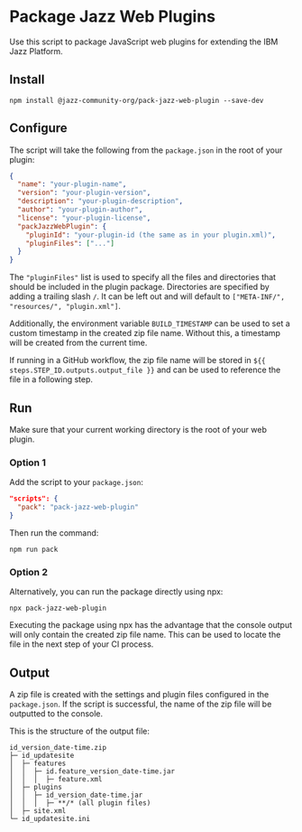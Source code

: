 # Package Jazz Web Plugins

Use this script to package JavaScript web plugins for extending the IBM Jazz Platform.

## Install

```
npm install @jazz-community-org/pack-jazz-web-plugin --save-dev
```

## Configure

The script will take the following from the `package.json` in the root of your plugin:

```json
{
  "name": "your-plugin-name",
  "version": "your-plugin-version",
  "description": "your-plugin-description",
  "author": "your-plugin-author",
  "license": "your-plugin-license",
  "packJazzWebPlugin": {
    "pluginId": "your-plugin-id (the same as in your plugin.xml)",
    "pluginFiles": ["..."]
  }
}
```

The `"pluginFiles"` list is used to specify all the files and directories that should be included in the plugin package. Directories are specified by adding a trailing slash `/`. It can be left out and will default to `["META-INF/", "resources/", "plugin.xml"]`.

Additionally, the environment variable `BUILD_TIMESTAMP` can be used to set a custom timestamp in the created zip file name. Without this, a timestamp will be created from the current time.

If running in a GitHub workflow, the zip file name will be stored in `${{ steps.STEP_ID.outputs.output_file }}` and can be used to reference the file in a following step.

## Run

Make sure that your current working directory is the root of your web plugin.

### Option 1

Add the script to your `package.json`:

```json
"scripts": {
  "pack": "pack-jazz-web-plugin"
}
```

Then run the command:

```
npm run pack
```

### Option 2

Alternatively, you can run the package directly using npx:

```
npx pack-jazz-web-plugin
```

Executing the package using npx has the advantage that the console output will only contain the created zip file name. This can be used to locate the file in the next step of your CI process.

## Output

A zip file is created with the settings and plugin files configured in the `package.json`. If the script is successful, the name of the zip file will be outputted to the console.

This is the structure of the output file:

```
id_version_date-time.zip
├─ id_updatesite
│  ├─ features
│  │  ├─ id.feature_version_date-time.jar
│  │  │  ├─ feature.xml
│  ├─ plugins
│  │  ├─ id_version_date-time.jar
│  │  │  ├─ **/* (all plugin files)
│  ├─ site.xml
└─ id_updatesite.ini
```
